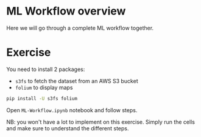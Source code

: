 # ML Workflow overview

Here we will go through a complete ML workflow together.

# Exercise

You need to install 2 packages:
- `s3fs` to fetch the dataset from an AWS S3 bucket
- `folium` to display maps

```bash
pip install -U s3fs folium
```

Open `ML-Workflow.ipynb` notebook and follow steps.

NB: you won't have a lot to implement on this exercise. Simply run the cells and make sure to understand the different steps.
